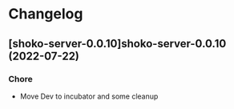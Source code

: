 # Changelog



## [shoko-server-0.0.10]shoko-server-0.0.10 (2022-07-22)

### Chore

- Move Dev to incubator and some cleanup
  
  
